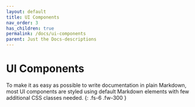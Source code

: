 ```yaml
---
layout: default
title: UI Components
nav_order: 3
has_children: true
permalink: /docs/ui-components
parent: Just the Docs-descriptions
---
```


# UI Components

To make it as easy as possible to write documentation in plain Markdown, most UI components are styled using default Markdown elements with few additional CSS classes needed.
{: .fs-6 .fw-300 }
